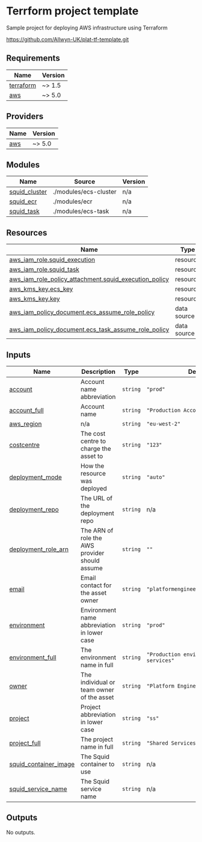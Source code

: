 # Terrform project template

Sample project for deploying AWS infrastructure using Terraform

https://github.com/Allwyn-UK/plat-tf-template.git

<!-- BEGINNING OF PRE-COMMIT-TERRAFORM DOCS HOOK -->
## Requirements

| Name | Version |
|------|---------|
| <a name="requirement_terraform"></a> [terraform](#requirement\_terraform) | ~> 1.5 |
| <a name="requirement_aws"></a> [aws](#requirement\_aws) | ~> 5.0 |

## Providers

| Name | Version |
|------|---------|
| <a name="provider_aws"></a> [aws](#provider\_aws) | ~> 5.0 |

## Modules

| Name | Source | Version |
|------|--------|---------|
| <a name="module_squid_cluster"></a> [squid\_cluster](#module\_squid\_cluster) | ./modules/ecs-cluster | n/a |
| <a name="module_squid_ecr"></a> [squid\_ecr](#module\_squid\_ecr) | ./modules/ecr | n/a |
| <a name="module_squid_task"></a> [squid\_task](#module\_squid\_task) | ./modules/ecs-task | n/a |

## Resources

| Name | Type |
|------|------|
| [aws_iam_role.squid_execution](https://registry.terraform.io/providers/hashicorp/aws/latest/docs/resources/iam_role) | resource |
| [aws_iam_role.squid_task](https://registry.terraform.io/providers/hashicorp/aws/latest/docs/resources/iam_role) | resource |
| [aws_iam_role_policy_attachment.squid_execution_policy](https://registry.terraform.io/providers/hashicorp/aws/latest/docs/resources/iam_role_policy_attachment) | resource |
| [aws_kms_key.ecs_key](https://registry.terraform.io/providers/hashicorp/aws/latest/docs/resources/kms_key) | resource |
| [aws_kms_key.key](https://registry.terraform.io/providers/hashicorp/aws/latest/docs/resources/kms_key) | resource |
| [aws_iam_policy_document.ecs_assume_role_policy](https://registry.terraform.io/providers/hashicorp/aws/latest/docs/data-sources/iam_policy_document) | data source |
| [aws_iam_policy_document.ecs_task_assume_role_policy](https://registry.terraform.io/providers/hashicorp/aws/latest/docs/data-sources/iam_policy_document) | data source |

## Inputs

| Name | Description | Type | Default | Required |
|------|-------------|------|---------|:--------:|
| <a name="input_account"></a> [account](#input\_account) | Account name abbreviation | `string` | `"prod"` | no |
| <a name="input_account_full"></a> [account\_full](#input\_account\_full) | Account name | `string` | `"Production Account"` | no |
| <a name="input_aws_region"></a> [aws\_region](#input\_aws\_region) | n/a | `string` | `"eu-west-2"` | no |
| <a name="input_costcentre"></a> [costcentre](#input\_costcentre) | The cost centre to charge the asset to | `string` | `"123"` | no |
| <a name="input_deployment_mode"></a> [deployment\_mode](#input\_deployment\_mode) | How the resource was deployed | `string` | `"auto"` | no |
| <a name="input_deployment_repo"></a> [deployment\_repo](#input\_deployment\_repo) | The URL of the deployment repo | `string` | n/a | yes |
| <a name="input_deployment_role_arn"></a> [deployment\_role\_arn](#input\_deployment\_role\_arn) | The ARN of role the AWS provider should assume | `string` | `""` | no |
| <a name="input_email"></a> [email](#input\_email) | Email contact for the asset owner | `string` | `"platformengineering@allwyn.co.uk"` | no |
| <a name="input_environment"></a> [environment](#input\_environment) | Environment name abbreviation in lower case | `string` | `"prod"` | no |
| <a name="input_environment_full"></a> [environment\_full](#input\_environment\_full) | The environment name in full | `string` | `"Production environment for shared services"` | no |
| <a name="input_owner"></a> [owner](#input\_owner) | The individual or team owner of the asset | `string` | `"Platform Engineering"` | no |
| <a name="input_project"></a> [project](#input\_project) | Project abbreviation in lower case | `string` | `"ss"` | no |
| <a name="input_project_full"></a> [project\_full](#input\_project\_full) | The project name in full | `string` | `"Shared Services"` | no |
| <a name="input_squid_container_image"></a> [squid\_container\_image](#input\_squid\_container\_image) | The Squid container to use | `string` | n/a | yes |
| <a name="input_squid_service_name"></a> [squid\_service\_name](#input\_squid\_service\_name) | The Squid service name | `string` | n/a | yes |

## Outputs

No outputs.
<!-- END OF PRE-COMMIT-TERRAFORM DOCS HOOK -->
